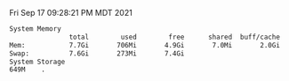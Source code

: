 Fri Sep 17 09:28:21 PM MDT 2021
```bash
System Memory
               total        used        free      shared  buff/cache   available
Mem:           7.7Gi       706Mi       4.9Gi       7.0Mi       2.0Gi       6.6Gi
Swap:          7.6Gi       273Mi       7.4Gi
System Storage
649M	.
```
